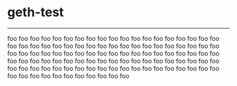 # geth-test
----
foo
foo
foo
foo
foo
foo
foo
foo
foo
foo
foo
foo
foo
foo
foo
foo
foo
foo
foo
foo
foo
foo
foo
foo
foo
foo
foo
foo
foo
foo
foo
foo
foo
foo
foo
foo
foo
foo
foo
foo
foo
foo
foo
foo
foo
foo
foo
foo
foo
foo
foo
foo
foo
foo
foo
foo
foo
foo
foo
foo
foo
foo
foo
foo
foo
foo
foo
foo
foo
foo
foo
foo
foo
foo
foo
foo
foo
foo
foo
foo
foo
foo
foo
foo
foo
foo
foo
foo
foo
foo
foo
foo
foo
foo
foo
foo
foo
foo
foo
foo
foo
foo
foo
foo
foo
foo
